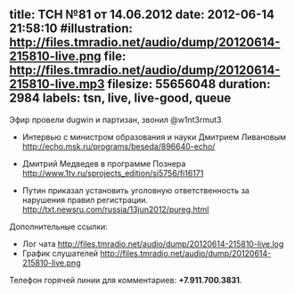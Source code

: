 title: ТСН №81 от 14.06.2012
date: 2012-06-14 21:58:10
#illustration: http://files.tmradio.net/audio/dump/20120614-215810-live.png
file: http://files.tmradio.net/audio/dump/20120614-215810-live.mp3
filesize: 55656048
duration: 2984
labels: tsn, live, live-good, queue
---

Эфир провели dugwin и партизан, звонил @w1nt3rmut3


- Интервью с министром образования и науки Дмитрием Ливановым
  http://echo.msk.ru/programs/beseda/896640-echo/

- Дмитрий Медведев в программе Познера
  http://www.1tv.ru/sprojects_edition/si5756/fi16171

- Путин приказал установить уголовную ответственность за нарушения правил регистрации.
  http://txt.newsru.com/russia/13jun2012/pureg.html

Дополнительные ссылки:

- Лог чата
  http://files.tmradio.net/audio/dump/20120614-215810-live.log
- График слушателей
  http://files.tmradio.net/audio/dump/20120614-215810-live.png

Телефон горячей линии для комментариев: **+7.911.700.3831**.

